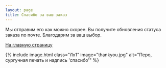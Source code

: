 ```yaml
---
layout: page
title: Спасибо за ваш заказ
---
```


Мы отправим его как можно скорее. Вы получите обновления статуса заказа по почте. Благодарим за ваш выбор.

[На главную страницу](./)

{% include image.html 
    class="i1x1" 
    image="thankyou.jpg"
    alt="Перо, сургучная печать и надпись 'спасибо'"
    %}
